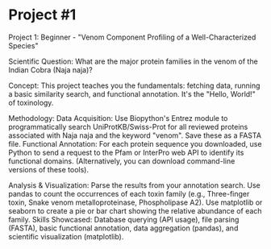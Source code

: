 # Project #1

Project 1: Beginner - "Venom Component Profiling of a Well-Characterized Species"

Scientific Question: What are the major protein families in the venom of the Indian Cobra (Naja naja)?


Concept: This project teaches you the fundamentals: fetching data, running a basic similarity search, and functional annotation. It's the "Hello, World!" of toxinology.

Methodology:
Data Acquisition: Use Biopython's Entrez module to programmatically search UniProtKB/Swiss-Prot for all reviewed proteins associated with Naja naja and the keyword "venom". Save these as a FASTA file.
Functional Annotation: For each protein sequence you downloaded, use Python to send a request to the Pfam or InterPro web API to identify its functional domains. (Alternatively, you can download command-line versions of these tools).


Analysis & Visualization:
Parse the results from your annotation search.
Use pandas to count the occurrences of each toxin family (e.g., Three-finger toxin, Snake venom metalloproteinase, Phospholipase A2).
Use matplotlib or seaborn to create a pie or bar chart showing the relative abundance of each family.
Skills Showcased: Database querying (API usage), file parsing (FASTA), basic functional annotation, data aggregation (pandas), and scientific visualization (matplotlib).

